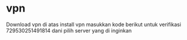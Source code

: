 # vpn
Download vpn di atas
install vpn
masukkan kode berikut untuk verifikasi
729530251491814
dani pilih server yang di inginkan
